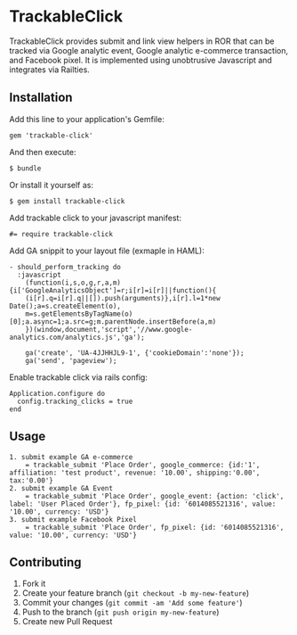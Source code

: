 # TrackableClick

TrackableClick provides submit and link view helpers in ROR that can be tracked via Google analytic event, Google analytic e-commerce transaction, and Facebook pixel.
It is implemented using unobtrusive Javascript and integrates via Railties.

## Installation

Add this line to your application's Gemfile:

    gem 'trackable-click'

And then execute:

    $ bundle

Or install it yourself as:

    $ gem install trackable-click

Add trackable click to your javascript manifest:

    #= require trackable-click

Add GA snippit to your layout file (exmaple in HAML):

    - should_perform_tracking do
      :javascript
        (function(i,s,o,g,r,a,m){i['GoogleAnalyticsObject']=r;i[r]=i[r]||function(){
        (i[r].q=i[r].q||[]).push(arguments)},i[r].l=1*new Date();a=s.createElement(o),
        m=s.getElementsByTagName(o)[0];a.async=1;a.src=g;m.parentNode.insertBefore(a,m)
        })(window,document,'script','//www.google-analytics.com/analytics.js','ga');

        ga('create', 'UA-4JJHHJL9-1', {'cookieDomain':'none'});
        ga('send', 'pageview');

Enable trackable click via rails config:

    Application.configure do
      config.tracking_clicks = true
    end

## Usage

    1. submit example GA e-commerce
        = trackable_submit 'Place Order', google_commerce: {id:'1', affiliation: 'test product', revenue: '10.00', shipping:'0.00', tax:'0.00'}
    2. submit example GA Event
        = trackable_submit 'Place Order', google_event: {action: 'click', label: 'User Placed Order'}, fp_pixel: {id: '6014085521316', value: '10.00', currency: 'USD'}
    3. submit example Facebook Pixel
        = trackable_submit 'Place Order', fp_pixel: {id: '6014085521316', value: '10.00', currency: 'USD'}

## Contributing

1. Fork it
2. Create your feature branch (`git checkout -b my-new-feature`)
3. Commit your changes (`git commit -am 'Add some feature'`)
4. Push to the branch (`git push origin my-new-feature`)
5. Create new Pull Request
